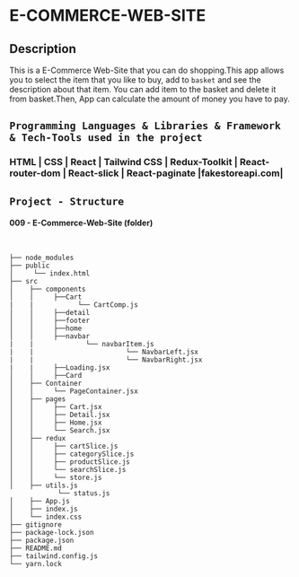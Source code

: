 # E-COMMERCE-WEB-SITE 

## Description

This is a E-Commerce Web-Site that you can do shopping.This app allows you to select the item that you like to buy, add to ```basket``` and see the description about that item.
You can add item to the basket and delete it from basket.Then, App can calculate the amount of money you have to pay.

## `Programming Languages & Libraries & Framework & Tech-Tools used in the project` 

###  HTML | CSS | React | Tailwind CSS | Redux-Toolkit | React-router-dom | React-slick | React-paginate |fakestoreapi.com|



## `Project - Structure` 

#### 009 - E-Commerce-Web-Site (folder)
```


├── node_modules
├── public
│     └── index.html
├── src   
│    ├── components
│    │     ├──Cart
|    |           └── CartComp.js
│    │     ├──detail
│    │     ├──footer
│    │     ├──home
│    │     ├──navbar
|    |             └── navbarItem.js
|    |                       └── NavbarLeft.jsx
|    |                       └── NavbarRight.jsx
|    |     ├──Loading.jsx                 
│    │     ├──Card
│    ├── Container
│    │     └── PageContainer.jsx
│    ├── pages
│    │     ├── Cart.jsx
│    │     ├── Detail.jsx
│    │     ├── Home.jsx
│    │     └── Search.jsx
│    ├── redux
│    │     ├── cartSlice.js
│    │     ├── categorySlice.js
│    │     ├── productSlice.js
│    │     └── searchSlice.js
│    │     └── store.js
│    ├── utils.js
            └── status.js
│    ├── App.js
│    ├── index.js
│    └── index.css
├── gitignore
├── package-lock.json
├── package.json
├── README.md
├── tailwind.config.js
└── yarn.lock

```


